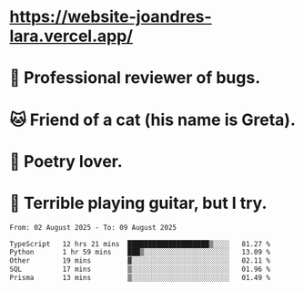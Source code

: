 # https://website-joandres-lara.vercel.app/
# 🐛 Professional reviewer of bugs.
# 🐱 Friend of a cat (his name is Greta).
# 📜 Poetry lover.
# 🎸 Terrible playing guitar, but I try.

<!--START_SECTION:waka-->

```txt
From: 02 August 2025 - To: 09 August 2025

TypeScript   12 hrs 21 mins  ████████████████████▒░░░░   81.27 %
Python       1 hr 59 mins    ███▒░░░░░░░░░░░░░░░░░░░░░   13.09 %
Other        19 mins         ▓░░░░░░░░░░░░░░░░░░░░░░░░   02.11 %
SQL          17 mins         ▒░░░░░░░░░░░░░░░░░░░░░░░░   01.96 %
Prisma       13 mins         ▒░░░░░░░░░░░░░░░░░░░░░░░░   01.49 %
```

<!--END_SECTION:waka-->
